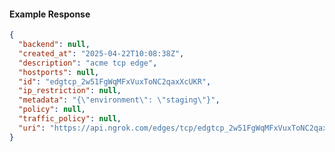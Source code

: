 <!-- Code generated for API Clients. DO NOT EDIT. -->
#### Example Response
```json
{
  "backend": null,
  "created_at": "2025-04-22T10:08:38Z",
  "description": "acme tcp edge",
  "hostports": null,
  "id": "edgtcp_2w51FgWqMFxVuxToNC2qaxXcUKR",
  "ip_restriction": null,
  "metadata": "{\"environment\": \"staging\"}",
  "policy": null,
  "traffic_policy": null,
  "uri": "https://api.ngrok.com/edges/tcp/edgtcp_2w51FgWqMFxVuxToNC2qaxXcUKR"
}
